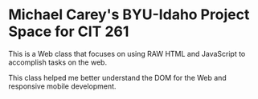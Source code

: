 # Michael Carey's BYU-Idaho Project Space for CIT 261

This is a Web class that focuses on using RAW HTML and JavaScript to accomplish tasks on the web.

This class helped me better understand the DOM for the Web and responsive mobile development.
